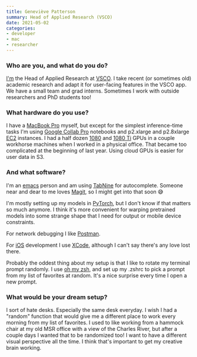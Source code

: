 ```yaml
---
title: Geneviève Patterson
summary: Head of Applied Research (VSCO)
date: 2021-05-02
categories:
- developer
- mac
- researcher
---
```


### Who are you, and what do you do?

[I'm](https://genp.github.io/ "Geneviève's website.") the Head of Applied Research at [VSCO][]. I take recent (or sometimes old) academic research and adapt it for user-facing features in the VSCO app. We have a small team and grad interns. Sometimes I work with outside researchers and PhD students too!

### What hardware do you use?

I have a [MacBook Pro][macbook-pro] myself, but except for the simplest inference-time tasks I'm using [Google Collab Pro][collab-pro] notebooks and p2.xlarge and p2.8xlarge [EC2][] instances. I had a half dozen [1080][geforce-gtx-1080] and [1080 Ti][geforce-gtx-1080-ti] GPUs in a couple workhorse machines when I worked in a physical office. That became too complicated at the beginning of last year. Using cloud GPUs is easier for user data in S3.

### And what software?

I'm an [emacs][] person and am using [TabNine][] for autocomplete. Someone near and dear to me loves [Magit][], so I might get into that soon 😅

I'm mostly setting up my models in [PyTorch][], but I don't know if that matters so much anymore. I think it's more convenient for warping pretrained models into some strange shape that I need for output or mobile device constraints.

For network debugging I like [Postman][]. 

For [iOS][] development I use [XCode][], although I can't say there's any love lost there. 

Probably the oddest thing about my setup is that I like to rotate my terminal prompt randomly. I use [oh my zsh][oh-my-zsh], and set up my .zshrc to pick a prompt from my list of favorites at random. It's a nice surprise every time I open a new prompt.

### What would be your dream setup?

I sort of hate desks. Especially the same desk everyday. I wish I had a "random" function that would give me a different place to work every morning from my list of favorites. I used to like working from a hammock chair at my old MSR office with a view of the Charles River, but after a couple days I wanted that to be randomized too! I want to have a different visual perspective all the time. I think that's important to get my creative brain working.

[collab-pro]: http://web.archive.org/web/20221219024525/https://colab.research.google.com/signup "A hosted Python service with GPU access."
[ec2]: https://aws.amazon.com/ec2/ "A web service for virtualised processing."
[emacs]: http://www.gnu.org/software/emacs/ "A free open-source text editor."
[geforce-gtx-1080-ti]: https://www.nvidia.com/en-us/geforce/10-series/ "A graphics card."
[geforce-gtx-1080]: https://www.nvidia.com/en-us/geforce/10-series/ "A graphics card."
[ios]: https://www.apple.com/ios/ "A mobile operating system."
[macbook-pro]: https://www.apple.com/macbook-pro/ "A laptop."
[magit]: https://github.com/magit/magit "A git mode for Emacs."
[oh-my-zsh]: https://github.com/ohmyzsh/ohmyzsh "A framework of extensions and themes for the zsh shell."
[postman]: https://www.postman.com/ "A browser extension for testing APIs."
[pytorch]: https://pytorch.org/ "A machine learning framework for Python."
[tabnine]: https://www.tabnine.com/ "An AI code autocompleter."
[vsco]: https://www.vsco.co/ "A photo sharing and editing service."
[xcode]: https://en.wikipedia.org/wiki/Xcode "An IDE for Mac developers."
